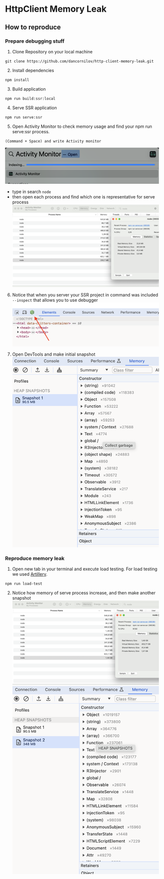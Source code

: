 # HttpClient Memory Leak

## How to reproduce
### Prepare debugging stuff
1. Clone Repository on your local machine
 ```shell
 git clone https://github.com/dancornilov/http-client-memory-leak.git 
 ```
2. Install dependencies
 ```shell
 npm install 
 ```
3. Build application
 ```shell
 npm run build:ssr:local 
 ```
4. Serve SSR application
 ```shell
 npm run serve:ssr 
 ```
5. Open Activity Monitor to check memory usage and find your npm run serve:ssr process.
```shell
(Command + Space) and write Activity monitor
 ```
![alt text](activity-monitor.png "Activity Monitor Search")
- type in search `node`
- then open each process and find which one is representative for serve process
![alt text](node-process.png "Node Process")

6. Notice that when you server your SSR project in command was included `--inspect` that allows you to use debugger
![alt text](node-debugger.png "Node Debugger")

7. Open DevTools and make initial snapshot
![alt text](memory-snapshots.png "Memory snapshots")

### Reproduce memory leak

1. Open new tab in your terminal and execute load testing.
For load testing we used [Artillery](https://www.artillery.io/docs).
 ```shell
 npm run load-test 
 ```
2. Notice how memory of serve process increase, and then make another snapshot
![alt text](node-process-v2.png "Node Process V2")
![alt text](memory-snapshots-v2.png "Memory snapshots")
